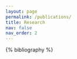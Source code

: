 ```yaml
---
layout: page
permalink: /publications/
title: Research
nav: false
nav_order: 2
---
```

<!--description: publications by categories in reversed chronological order. generated by jekyll-scholar. -->

<!-- _pages/publications.md -->

<!-- Bibsearch Feature -->
<!-- {% include bib_search.liquid %} -->

<div class="publications">

{% bibliography %}

</div>

